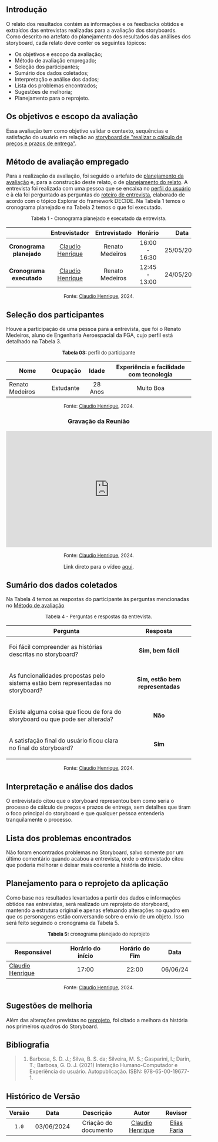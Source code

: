 ## Introdução

O relato dos resultados contém as informações e os feedbacks obtidos e extraídos das entrevistas realizadas para a avaliação dos storyboards. Como descrito no artefato do planejamento dos resultados das análises dos storyboard, cada relato deve conter os seguintes tópicos:

- Os objetivos e escopo da avaliação;
- Método de avaliação empregado;
- Seleção dos participantes;
- Sumário dos dados coletados;
- Interpretação e análise dos dados;
- Lista dos problemas encontrados;
- Sugestões de melhoria;
- Planejamento para o reprojeto.

## Os objetivos e escopo da avaliação

Essa avaliação tem como objetivo validar o contexto, sequências e satisfação do usuário em relação ao [storyboard de "realizar o cálculo de preços e prazos de entrega"](https://interacao-humano-computador.github.io/2024.1-Correios/design_avaliacao/storyboards/#calculo-de-precos-e-prazos-de-entrega).

## Método de avaliação empregado

Para a realização da avaliação, foi seguido o artefato de [planejamento da avaliação](https://interacao-humano-computador.github.io/2024.1-Correios/design_avaliacao/nivel_1/analise_dos_storyboards/planej_storyboard/) e, para a construção deste relato, o de [planejamento do relato](https://interacao-humano-computador.github.io/2024.1-Correios/design_avaliacao/nivel_1/analise_dos_storyboards/planejamento-relato-storyboard/). A entrevista foi realizada com uma pessoa que se encaixa no [perfil do usuário](https://interacao-humano-computador.github.io/2024.1-Correios/analise_de_requisitos/perfil_de_usuario/perfil_de_usuario/) e à ela foi perguntado as perguntas do [roteiro de entrevista](https://interacao-humano-computador.github.io/2024.1-Correios/design_avaliacao/nivel_1/analise_dos_storyboards/planej_storyboard/#e-explorar), elaborado de acordo com o tópico Explorar do framework DECIDE. Na Tabela 1 temos o cronograma planejado e na Tabela 2 temos o que foi executado.

<center>

<font size="2"><p style="text-align: center">Tabela 1 - Cronograma planejado e executado da entrevista.</p></font>


| | Entrevistador | Entrevistado | Horário | Data | Local | 
| :----: | :-----------: | :----------: | :-----: |:----:| :----:| 
| **Cronograma planejado** | [Claudio Henrique][ClaudioGH] | Renato Medeiros |16:00 - 16:30  | 25/05/2024  | Presencial | 
| **Cronograma executado** | [Claudio Henrique][ClaudioGH] | Renato Medeiros |12:45 - 13:00  | 24/05/2024  | Presencial | 


<font size="2"><p style="text-align: center">Fonte: [Claudio Henrique][ClaudioGH], 2024.</p></font>

</center>


## Seleção dos participantes

Houve a participação de uma pessoa para a entrevista, que foi o Renato Medeiros, aluno de Engenharia Aeroespacial da FGA, cujo perfil está detalhado na Tabela 3.

<center>

<font size="2"><p style="text-align: center">**Tabela 03:** perfil do participante</p></font>

| **Nome** |**Ocupação**|**Idade**|**Experiência e facilidade com tecnologia**|
| -- | -- | :--: | :--: |
| Renato Medeiros | Estudante | 28 Anos | Muito Boa |

<font size="2"><p style="text-align: center">Fonte: [Claudio Henrique][ClaudioGH], 2024.</p></font>

</center>

<center>

### Gravação da Reunião

<iframe width="560" height="315" src="https://www.youtube.com/embed/H90Y1LKOkFs?si=4YzbYuYXlHsJLSJR" title="YouTube video player" frameborder="0" allow="accelerometer; autoplay; clipboard-write; encrypted-media; gyroscope; picture-in-picture; web-share" referrerpolicy="strict-origin-when-cross-origin" allowfullscreen></iframe>


<font size="2"><p style="text-align: center">Fonte: [Claudio Henrique][ClaudioGH], 2024.</p></font>

<p style="text-align: center">Link direto para o vídeo <a href="https://www.youtube.com/watch?v=H90Y1LKOkFs">aqui</a>.</p>

</center>

## Sumário dos dados coletados

Na Tabela 4 temos as respostas do participante às perguntas mencionadas no [Método de avaliação](https://interacao-humano-computador.github.io/2024.1-Correios/design_avaliacao/nivel_1/analise_dos_storyboards/Relatos_StoryBoards/Relato_pre_postagem/##metodo-de-avaliacao-empregado)

<center>

<font size="2"><p style="text-align: center">Tabela 4 - Perguntas e respostas da entrevista.</p></font>

|Pergunta | Resposta |
| ------- | :------: |
| <p>Foi fácil compreender as histórias descritas no storyboard?</p> | **Sim, bem fácil**  |
| <p> As funcionalidades propostas pelo sistema estão bem representadas no storyboard?</p> | **Sim, estão bem representadas** |
| <p> Existe alguma coisa que ficou de fora do storyboard ou que pode ser alterada? </p> | **Não** |
| <p> A satisfação final do usuário ficou clara no final do storyboard? </p> | **Sim** |


<font size="2"><p style="text-align: center">Fonte: [Claudio Henrique][ClaudioGH], 2024.</p></font>

</center>


## Interpretação e análise dos dados

O entrevistado citou que o storyboard representou bem como seria o processo de cálculo de preços e prazos de entrega, sem detalhes que tiram o foco principal do storyboard e que qualquer pessoa entenderia tranquilamente o processo.


## Lista dos problemas encontrados

Não foram encontrados problemas no Storyboard, salvo somente por um último comentário quando acabou a entrevista, onde o entrevistado citou que poderia melhorar e deixar mais coerente a história do início.

## Planejamento para o reprojeto da aplicação

Como base nos resultados levantados a partir dos dados e informações obtidos nas entrevistas, será realizado um reprojeto do storyboard, mantendo a estrutura original e apenas efetuando alterações no quadro em que os personagens estão conversando sobre o envio de um objeto. Isso será feito seguindo o cronograma da Tabela 5.


<center>

<font size="2"><p style="text-align: center">**Tabela 5:** cronograma planejado do reprojeto</p></font>

| **Responsável** |**Horário do início**|**Horário do Fim**|**Data**|
| -- | :--: | :--: | :--: |
|[Claudio Henrique][ClaudioGH]| 17:00 | 22:00 | 06/06/24|


<font size="2"><p style="text-align: center">Fonte: [Claudio Henrique][ClaudioGH], 2024.</p></font>


</center>

## Sugestões de melhoria

Além das alterações previstas no [reprojeto](#planejamento-para-o-reprojeto-da-aplicacao), foi citado a melhora da história nos primeiros quadros do Storyboard.

## Bibliografia

> 1. Barbosa, S. D. J.; Silva, B. S. da; Silveira, M. S.; Gasparini, I.; Darin, T.; Barbosa, G. D. J. (2021) Interação Humano-Computador e Experiência do usuário. Autopublicação. ISBN: 978-65-00-19677-1.


## Histórico de Versão

| Versão | Data | Descrição | Autor | Revisor
|:-:|:-:|:-:|:-:|:-:|
|`1.0`| 03/06/2024 | Criação do documento| [Claudio Henrique][ClaudioGH] | [Elias Faria][EliasGH] |


[GabrielfGH]: https://github.com/MMcLovin
[GabrielbGH]: https://github.com/https://github.com/Bertolazi
[ClaudioGH]: https://github.com/claudiohsc
[EliasGH]: https://www.github.com/EliasOliver21
[PabloGH]: https://github.com/pabloheika
[RicardoGH]: https://www.github.com/avmricardo